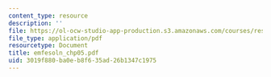 ```yaml
---
content_type: resource
description: ''
file: https://ol-ocw-studio-app-production.s3.amazonaws.com/courses/res-6-001-electromagnetic-fields-and-energy-spring-2008/3019f880ba0eb8f635ad26b1347c1975_emfesoln_chp05.pdf
file_type: application/pdf
resourcetype: Document
title: emfesoln_chp05.pdf
uid: 3019f880-ba0e-b8f6-35ad-26b1347c1975
---
```


